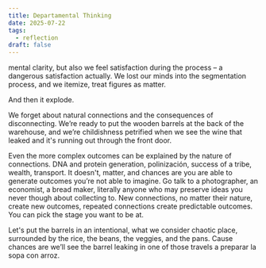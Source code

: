 ```yaml
---
title: Departamental Thinking
date: 2025-07-22
tags:
  - reflection
draft: false
---
```

mental clarity, but also we feel satisfaction during the process – a dangerous satisfaction actually. We lost our minds into the segmentation process, and we itemize, treat figures as matter.

And then it explode.

We forget about natural connections and the consequences of disconnecting. We’re ready to put the wooden barrels at the back of the warehouse, and we’re childishness petrified when we see the wine that leaked and it's running out through the front door.

Even the more complex outcomes can be explained by the nature of connections. DNA and protein generation, polinización, success of a tribe, wealth, transport. It doesn't, matter, and chances are you are able to generate outcomes you’re not able to imagine. Go talk to a photographer, an economist, a bread maker, literally anyone who may preserve ideas you never though about collecting to. New connections, no matter their nature, create new outcomes, repeated connections create predictable outcomes. You can pick the stage you want to be at.

Let's put the barrels in an intentional, what we consider chaotic place, surrounded by the rice, the beans, the veggies, and the pans. Cause chances are we’ll see the barrel leaking in one of those travels a preparar la sopa con arroz.